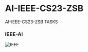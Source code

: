 # AI-IEEE-CS23-ZSB
AI-IEEE-CS23-ZSB TASKS
### IEEE-AI
![IEEE](https://ieee-zsb.org/images/Sliders/Final1300800.jpg)